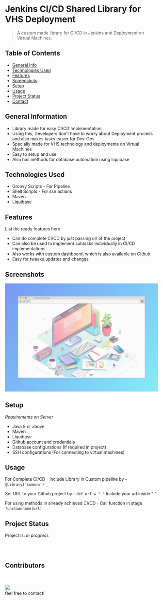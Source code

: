 # Jenkins CI/CD Shared Library for VHS Deployment
> A custom made library for CI/CD in Jenkins and Deployment on Virtual Machines.
<!-- > Live demo [_here_](https://www.example.com). If you have the project hosted somewhere, include the link here. -->

## Table of Contents
* [General Info](#general-information)
* [Technologies Used](#technologies-used)
* [Features](#features)
* [Screenshots](#screenshots)
* [Setup](#setup)
* [Usage](#usage)
* [Project Status](#project-status)
* [Contact](#contact)
<!-- * [License](#license) -->


## General Information
- Library made for easy CI/CD Implementation
- Using this, Developers don't have to worry about Deployment process and also makes tasks easier for Dev-Ops
- Specially made for VHS technology and deployments on Virtual Machines
- Easy to setup and use
- Also has methods for database automation using liquibase
<!-- You don't have to answer all the questions - just the ones relevant to your project. -->


## Technologies Used
- Groovy Scripts - For Pipeline
- Shell Scripts - For ssh actions
- Maven
- Liquibase


## Features
List the ready features here:
- Can do complete CI/CD by just passing url of the project
- Can also be used to implement subtasks individually in CI/CD implementations
- Also works with custom dashboard, which is also available on Github
- Easy  for tweaks,updates and changes 


## Screenshots
![CI/CD Jenkins Screenshot](./img/screenshot.png)
<!-- If you have screenshots you'd like to share, include them here. -->


## Setup
*Requirements on Server*
- Java 8 or above
- Maven
- Liquibase
- Github account and credentials
- Database configurations (If required in project)
- SSH configurations (For connecting to virtual machines)



## Usage
For Complete CI/CD - 
Include Library in Custom pipeline by -
`@Library('common') _`

Set URL to your Github project by - 
`def url = " "`
Include your url inside " "

For using methods in already achieved CI/CD - 
Call function in stage
`functionname(url)`



## Project Status
Project is: _in progress_ 


<br>
<br>

## Contributors 
<br>
<br>

<a href="https://github.com/yashbhangdia/shared-pipeline/graphs/contributors">
  <img src="https://contrib.rocks/image?repo=yashbhangdia/shared-pipeline" />
</a>
<br>
feel free to contact!

<!-- Optional -->
<!-- ## License -->
<!-- This project is open source and available under the [... License](). -->

<!-- You don't have to include all sections - just the one's relevant to your project -->
